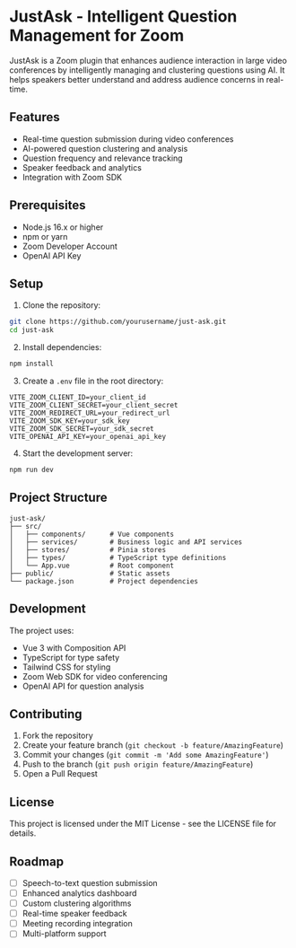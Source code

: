 # JustAsk - Intelligent Question Management for Zoom

JustAsk is a Zoom plugin that enhances audience interaction in large video conferences by intelligently managing and clustering questions using AI. It helps speakers better understand and address audience concerns in real-time.

## Features

- Real-time question submission during video conferences
- AI-powered question clustering and analysis
- Question frequency and relevance tracking
- Speaker feedback and analytics
- Integration with Zoom SDK

## Prerequisites

- Node.js 16.x or higher
- npm or yarn
- Zoom Developer Account
- OpenAI API Key

## Setup

1. Clone the repository:
```bash
git clone https://github.com/yourusername/just-ask.git
cd just-ask
```

2. Install dependencies:
```bash
npm install
```

3. Create a `.env` file in the root directory:
```env
VITE_ZOOM_CLIENT_ID=your_client_id
VITE_ZOOM_CLIENT_SECRET=your_client_secret
VITE_ZOOM_REDIRECT_URL=your_redirect_url
VITE_ZOOM_SDK_KEY=your_sdk_key
VITE_ZOOM_SDK_SECRET=your_sdk_secret
VITE_OPENAI_API_KEY=your_openai_api_key
```

4. Start the development server:
```bash
npm run dev
```

## Project Structure

```
just-ask/
├── src/
│   ├── components/      # Vue components
│   ├── services/        # Business logic and API services
│   ├── stores/          # Pinia stores
│   ├── types/           # TypeScript type definitions
│   └── App.vue          # Root component
├── public/              # Static assets
└── package.json         # Project dependencies
```

## Development

The project uses:
- Vue 3 with Composition API
- TypeScript for type safety
- Tailwind CSS for styling
- Zoom Web SDK for video conferencing
- OpenAI API for question analysis

## Contributing

1. Fork the repository
2. Create your feature branch (`git checkout -b feature/AmazingFeature`)
3. Commit your changes (`git commit -m 'Add some AmazingFeature'`)
4. Push to the branch (`git push origin feature/AmazingFeature`)
5. Open a Pull Request

## License

This project is licensed under the MIT License - see the LICENSE file for details.

## Roadmap

- [ ] Speech-to-text question submission
- [ ] Enhanced analytics dashboard
- [ ] Custom clustering algorithms
- [ ] Real-time speaker feedback
- [ ] Meeting recording integration
- [ ] Multi-platform support 